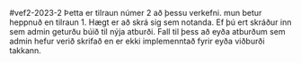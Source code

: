 #vef2-2023-2
Þetta er tilraun númer 2 að þessu verkefni. mun betur heppnuð en tilraun 1.
Hægt er að skrá sig sem notanda. Ef þú ert skráður inn sem admin geturðu búið til nýja atburði.
Fall til þess að eyða atburðum sem admin hefur verið skrifað en er ekki implemenntað fyrir eyða viðburði takkann.

